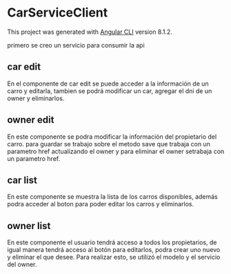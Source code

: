 # CarServiceClient

This project was generated with [Angular CLI](https://github.com/angular/angular-cli) version 8.1.2.

primero se creo un servicio para consumir la api

## car edit
En el componente de car edit se puede acceder a la información de un carro y editarla, tambien se podrá modificar un car, agregar el dni de un owner y eliminarlos.

## owner edit
En este componente se podra modificar la información del propietario del carro. para guardar se trabajo sobre el metodo save que trabaja con un parametro href actualizando el owner y para eliminar el owner setrabaja con un parametro href.

## car list
En este componente se muestra la lista de los carros disponibles, además podra acceder al boton para poder editar los carros y eliminarlos.

## owner list
En este componente el usuario tendrá acceso a todos los propietarios, de igual manera tendrá acceso al botón para editarlos, podra crear uno nuevo y eliminar el que desee. Para realizar esto, se utilizó el modelo y el servicio del owner.

